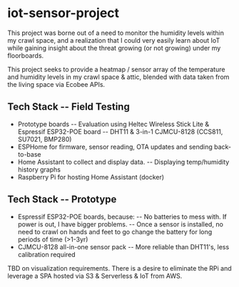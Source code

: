 # iot-sensor-project

This project was borne out of a need to monitor the humidity levels within my crawl space, and a realization that I could very easily learn about IoT while gaining insight about the threat growing (or not growing) under my floorboards.

This project seeks to provide a heatmap / sensor array of the temperature and humidity levels in my crawl space & attic, blended with data taken from the living space via Ecobee APIs.

## Tech Stack -- Field Testing
- Prototype boards
-- Evaluation using Heltec Wireless Stick Lite & Espressif ESP32-POE board
-- DHT11 & 3-in-1 CJMCU-8128 (CCS811, SU7021, BMP280)
- ESPHome for firmware, sensor reading, OTA updates and sending back-to-base
- Home Assistant to collect and display data.
-- Displaying temp/humidity history graphs
- Raspberry Pi for hosting Home Assistant (docker)

## Tech Stack -- Prototype
- Espressif ESP32-POE boards, because:
-- No batteries to mess with.  If power is out, I have bigger problems.
-- Once a sensor is installed, no need to crawl on hands and feet to go change the battery for long periods of time (>1-3yr)
- CJMCU-8128 all-in-one sensor pack
-- More reliable than DHT11's, less calibration required

TBD on visualization requirements.
There is a desire to eliminate the RPi and leverage a SPA hosted via S3 & Serverless & IoT from AWS.
